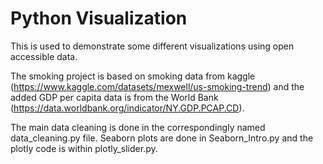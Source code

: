# Python Visualization

This is used to demonstrate some different visualizations using open accessible data.

The smoking project is based on smoking data from kaggle (https://www.kaggle.com/datasets/mexwell/us-smoking-trend) and the added GDP per capita data is from the World Bank (https://data.worldbank.org/indicator/NY.GDP.PCAP.CD).

The main data cleaning is done in the correspondingly named data_cleaning.py file. Seaborn plots are done in Seaborn_Intro.py and the plotly code is within plotly_slider.py. 
